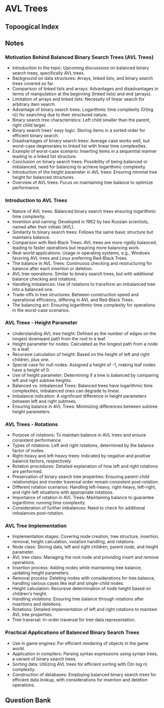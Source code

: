 # AVL Trees

## Topoogical Index

## Notes

### **Motivation Behind Balanced Binary Search Trees (AVL Trees)**
   - Introduction to the topic: Upcoming discussions on balanced binary search trees, specifically AVL trees.
   - Background on data structures: Arrays, linked lists, and binary search trees covered so far.
   - Comparison of linked lists and arrays: Advantages and disadvantages in terms of manipulation at the beginning (linked lists) and end (arrays).
   - Limitation of arrays and linked lists: Necessity of linear search for arbitrary item search.
   - Advantage of binary search trees: Logarithmic time complexity (O(log n)) for searching due to their structured nature.
   - Binary search tree characteristics: Left child smaller than the parent, right child larger.
   - Binary search trees' easy logic: Storing items in a sorted order for efficient binary search.
   - Disadvantages of binary search trees: Average case works well, but worst-case degenerates to linked list with linear time complexities.
   - Example of worst-case scenario: Inserting items in a sequential manner leading to a linked list structure.
   - Conclusion on binary search trees: Possibility of being balanced or imbalanced, need for balancing to achieve logarithmic complexity.
   - Introduction of the height parameter in AVL trees: Ensuring minimal tree height for balanced structures.
   - Overview of AVL trees: Focus on maintaining tree balance to optimize performance.

### **Introduction to AVL Trees**
   - Nature of AVL trees: Balanced binary search trees ensuring logarithmic time complexity.
   - Invention and naming: Developed in 1962 by two Russian scientists, named after their initials (AVL).
   - Similarity to binary search trees: Follows the same basic structure but maintains balance.
   - Comparison with Red-Black Trees: AVL trees are more rigidly balanced, leading to faster operations but requiring more balancing work.
   - Real-world applications: Usage in operating systems, e.g., Windows favoring AVL trees and Linux preferring Red-Black Trees.
   - The balance in AVL Trees: Continuous checking and restructuring for balance after each insertion or deletion.
   - AVL tree operations: Similar to binary search trees, but with additional balance checking and rotations.
   - Handling imbalances: Use of rotations to transform an imbalanced tree into a balanced one.
   - Trade-offs in tree structures: Between construction speed and operational efficiency, differing in AVL and Red-Black Trees.
   - The balancing act: Ensuring logarithmic time complexity for operations in the worst-case scenarios.

### **AVL Trees - Height Parameter**
   - Understanding AVL tree height: Defined as the number of edges on the longest downward path from the root to a leaf.
   - Height parameter for nodes: Calculated as the longest path from a node to a leaf.
   - Recursive calculation of height: Based on the height of left and right children, plus one.
   - Special case for null nodes: Assigned a height of -1, making leaf nodes have a height of 0.
   - Use of height parameter: Determining if a tree is balanced by comparing left and right subtree heights.
   - Balanced vs. Imbalanced Trees: Balanced trees have logarithmic time complexities, imbalanced ones can degrade to linear.
   - Imbalance indication: A significant difference in height parameters between left and right subtrees.
   - Ensuring balance in AVL Trees: Minimizing differences between subtree height parameters.

### **AVL Trees - Rotations**
   - Purpose of rotations: To maintain balance in AVL trees and ensure consistent performance.
   - Types of rotations: Left and right rotations, determined by the balance factor of nodes.
   - Right-heavy and left-heavy trees: Indicated by negative and positive balance factors, respectively.
   - Rotation procedures: Detailed explanation of how left and right rotations are performed.
   - Preservation of binary search tree properties: Ensuring parent-child relationships and inorder traversal order remain consistent post-rotation.
   - Different rotation scenarios: Handling left-heavy, right-heavy, left-right, and right-left situations with appropriate rotations.
   - Importance of rotation in AVL Trees: Maintaining balance to guarantee logarithmic running time complexity.
   - Consideration of further imbalances: Need to check for additional imbalances post-rotation.

### **AVL Tree Implementation**
   - Implementation stages: Covering node creation, tree structure, insertion, removal, height calculation, violation handling, and rotations.
   - Node class: Storing data, left and right children, parent node, and height parameter.
   - AVL tree class: Managing the root node and providing insert and remove operations.
   - Insertion process: Adding nodes while maintaining tree balance, updating height parameters.
   - Removal process: Deleting nodes with considerations for tree balance, handling various cases like leaf and single-child nodes.
   - Height calculation: Recursive determination of node height based on children's height.
   - Handling violations: Ensuring tree balance through rotations after insertions and deletions.
   - Rotations: Detailed implementation of left and right rotations to maintain AVL tree properties.
   - Tree traversal: In-order traversal for tree data representation.

### **Practical Applications of Balanced Binary Search Trees**
   - Use in game engines: For efficient rendering of objects in the game world.
   - Application in compilers: Parsing syntax expressions using syntax trees, a variant of binary search trees.
   - Sorting data: Utilizing AVL trees for efficient sorting with O(n log n) complexity.
   - Construction of databases: Employing balanced binary search trees for efficient data lookup, with considerations for insertion and deletion operations.

## Question Bank

